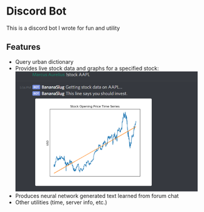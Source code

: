 # Discord Bot
This is a discord bot I wrote for fun and utility
## Features
* Query urban dictionary
* Provides live stock data and graphs for a specified stock:
![Example](working.PNG)
* Produces neural network generated text learned from forum chat
* Other utilities (time, server info, etc.)

